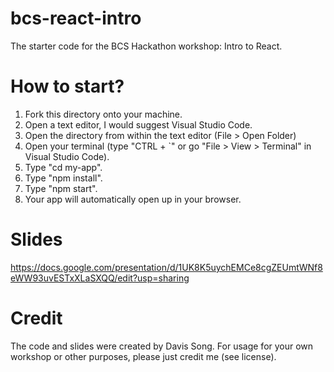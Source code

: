 # bcs-react-intro
The starter code for the BCS Hackathon workshop: Intro to React.

# How to start?
1) Fork this directory onto your machine.
2) Open a text editor, I would suggest Visual Studio Code.
3) Open the directory from within the text editor (File > Open Folder)
4) Open your terminal (type "CTRL + `" or go "File > View > Terminal" in Visual Studio Code).
5) Type "cd my-app".
6) Type "npm install".
7) Type "npm start".
8) Your app will automatically open up in your browser.

# Slides
https://docs.google.com/presentation/d/1UK8K5uychEMCe8cgZEUmtWNf8eWW93uvESTxXLaSXQQ/edit?usp=sharing

# Credit
The code and slides were created by Davis Song. For usage for your own workshop or other purposes, please just credit me (see license).
